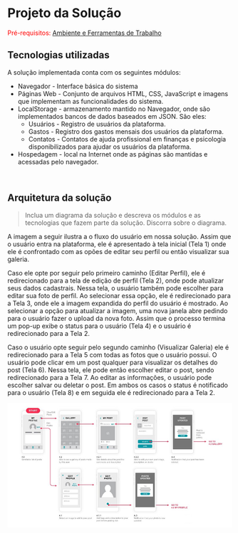 # Projeto da Solução

<span style="color:red">Pré-requisitos: <a href="4-Gestão-Configuração.md"> Ambiente e Ferramentas de Trabalho</a></span>

## Tecnologias utilizadas

A solução implementada conta com os seguintes módulos:
* Navegador - Interface básica do sistema 
* Páginas Web - Conjunto de arquivos HTML, CSS, JavaScript e imagens que implementam as funcionalidades do sistema.
* LocalStorage - armazenamento mantido no Navegador, onde são implementados bancos de dados baseados em JSON. São eles: 
  * Usuários - Registro de usuários da plataforma.
  * Gastos - Registro dos gastos mensais dos usuários da plataforma.
  * Contatos -  Contatos de ajuda profissional em finanças e psicologia disponibilizados para ajudar os usuários da plataforma.
* Hospedagem - local na Internet onde as páginas são mantidas e acessadas pelo navegador. 
  
<br>

## Arquitetura da solução

> Inclua um diagrama da solução e descreva os módulos e as tecnologias
> que fazem parte da solução. Discorra sobre o diagrama.

A imagem a seguir ilustra a o fluxo do usuário em nossa solução. Assim
que o usuário entra na plataforma, ele é apresentado à tela inicial
(Tela 1) onde ele é confrontado com as opões de editar seu perfil ou
então visualizar sua galeria.

Caso ele opte por seguir pelo primeiro caminho (Editar Perfil), ele é
redirecionado para a tela de edição de perfil (Tela 2), onde pode
atualizar seus dados cadastrais. Nessa tela, o usuário também pode
escolher para editar sua foto de perfil. Ao selecionar essa opção, ele é
redirecionado para a Tela 3, onde ele a imagem expandida do perfil do
usuário é mostrado. Ao selecionar a opção para atualizar a imagem, uma
nova janela abre pedindo para o usuário fazer o upload da nova foto.
Assim que o processo termina um pop-up exibe o status para o usuário
(Tela 4) e o usuário é redirecionado para a Tela 2.

Caso o usuário opte seguir pelo segundo caminho (Visualizar Galeria) ele
é redirecionado para a Tela 5 com todas as fotos que o usuário possui. O
usuário pode clicar em um post qualquer para visualizar os detalhes do
post (Tela 6). Nessa tela, ele pode então escolher editar o post, sendo
redirecionado para a Tela 7. Ao editar as informações, o usuário pode
escolher salvar ou deletar o post. Em ambos os casos o status é
notificado para o usuário (Tela 8) e em seguida ele é redirecionado
para a Tela 2.

![Exemplo de UserFlow](images/userflow.jpg)
